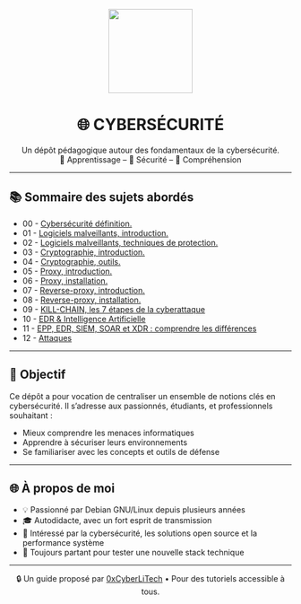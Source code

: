 <p align="center">
  <img src="https://avatars.githubusercontent.com/u/167217017?s=400&u=d983b9423c4eb8cdb9bfe8b14f505be5c894d6bc&v=4" width="150" />
</p>

<h1 align="center">🌐 CYBERSÉCURITÉ</h1>

<p align="center">
  Un dépôt pédagogique autour des fondamentaux de la cybersécurité.<br>
  📘 Apprentissage – 🔐 Sécurité – 🧠 Compréhension
</p>

---

## 📚 Sommaire des sujets abordés

- 00 - [Cybersécurité définition.](CYBERSECURITE-definition.md)
- 01 - [Logiciels malveillants, introduction.](CYBERSECURITE-LOGICIELS-MALVEILLANTS-introduction.md)
- 02 - [Logiciels malveillants, techniques de protection.](CYBERSECURITE-LOGICIELS-MALVEILLANTS-techniques_de_protection.md)
- 03 - [Cryptographie, introduction.](CYBERSECURITE-CRYPTOGRAPHIE-introduction.md)
- 04 - [Cryptographie, outils.](CYBERSECURITE-CRYPTOGRAPHIE-outils.md)
- 05 - [Proxy, introduction.](CYBERSECURITE-PROXY-introduction.md)
- 06 - [Proxy, installation.](CYBERSECURITE-PROXY-installation.md)
- 07 - [Reverse-proxy, introduction.](CYBERSECURITE-REVERSE-PROXY-introduction.md)
- 08 - [Reverse-proxy, installation.](CYBERSECURITE-REVERSE-PROXY-installation.md)
- 09 - [KILL-CHAIN, les 7 étapes de la cyberattaque](CYBERSECURITE-KILL-CHAIN.md)
- 10 - [EDR & Intelligence Artificielle](CYBERSECURITE-EDR-IA.md)
- 11 - [EPP, EDR, SIEM, SOAR et XDR : comprendre les différences]()
- 12 - [Attaques]()

---

## 🧠 Objectif

Ce dépôt a pour vocation de centraliser un ensemble de notions clés en cybersécurité. Il s’adresse aux passionnés, étudiants, et professionnels souhaitant :

- Mieux comprendre les menaces informatiques
- Apprendre à sécuriser leurs environnements
- Se familiariser avec les concepts et outils de défense

---

## 🌐 À propos de moi

- 💡 Passionné par Debian GNU/Linux depuis plusieurs années
- 🎓 Autodidacte, avec un fort esprit de transmission
- 🔐 Intéressé par la cybersécurité, les solutions open source et la performance système
- 🧪 Toujours partant pour tester une nouvelle stack technique

---

<p align="center">
  🔒 Un guide proposé par <a href="https://github.com/0xCyberLiTech">0xCyberLiTech</a> • Pour des tutoriels accessible à tous.
</p>
